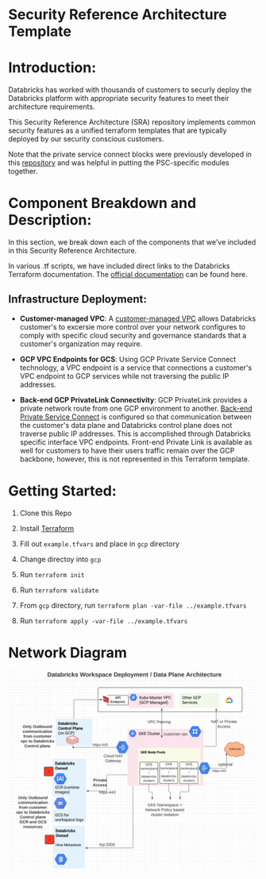 # Security Reference Architecture Template

# Introduction:

Databricks has worked with thousands of customers to securly deploy the Databricks platform with appropriate security features to meet their architecture requirements. 

This Security Reference Architecture (SRA) repository implements common security features as a unified terraform templates that are typically deployed by our security conscious customers.

Note that the private service connect blocks were previously developed in this [repository](https://github.com/bhavink/databricks/tree/master/gcpdb4u) and was helpful in putting the PSC-specific modules together.

# Component Breakdown and Description:

In this section, we break down each of the components that we've included in this Security Reference Architecture.

In various .tf scripts, we have included direct links to the Databricks Terraform documentation. The [official documentation](https://registry.terraform.io/providers/databricks/databricks/latest/docs) can be found here.

## Infrastructure Deployment:

- **Customer-managed VPC**: A [customer-managed VPC](https://docs.gcp.databricks.com/administration-guide/cloud-configurations/gcp/customer-managed-vpc.html) allows Databricks customer's to excersie more control over your network configures to comply with specific cloud security and governance standards that a customer's organization may require.

- **GCP VPC Endpoints for GCS**: Using GCP Private Service Connect
technology, a VPC endpoint is a service that connections a customer's VPC endpoint to GCP services while not traversing the public IP addresses.

- **Back-end GCP PrivateLink Connectivity**: GCP PrivateLink provides a private network route from one GCP environment to another. [Back-end Private Service Connect](https://docs.databricks.com/administration-guide/cloud-configurations/aws/privatelink.html#overview) is configured so that communication between the customer's data plane and Databricks control plane does not traverse public IP addresses. This is accomplished through Databricks specific interface VPC endpoints. Front-end Private Link is available as well for customers to have their users traffic remain over the GCP backbone, however, this is not represented in this Terraform template.


# Getting Started:

1. Clone this Repo 

2. Install [Terraform](https://developer.hashicorp.com/terraform/downloads)

3. Fill out `example.tfvars` and place in `gcp` directory

5. Change directoy into `gcp`

5. Run `terraform init`

6. Run `terraform validate`

7. From `gcp` directory, run `terraform plan -var-file ../example.tfvars`

8. Run `terraform apply -var-file ../example.tfvars`

# Network Diagram

![Network Architecture](img.png)
